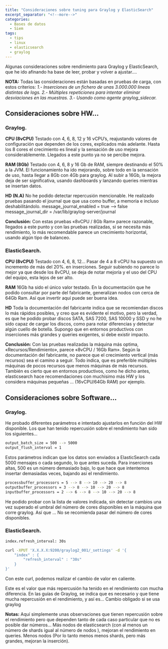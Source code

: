 ```yaml
---
title: "Consideraciones sobre tuning para Graylog y ElasticSearch"
excerpt_separator: "<!--more-->"
categories:
  - Bases de datos
  - Siem
tags:
  - tips
  - linux
  - elasticsearch
  - graylog
---
```

Algunas consideraciones sobre rendimiento para Graylog y ElasticSearch, que he ido afinando ha base de leer, probar y volver a ajustar….
<!--more-->
**NOTA:**
Todas las consideraciones están basadas en pruebas de carga, con estos criterios:
*1.- Inserciones de un fichero de unas 3.000.000 lineas distintas de logs.*
*2.- Múltiples repeticiones para intentar eliminar desviaciones en las muestras.*
*3.- Usando como agente graylog_sidecar.*

## Consideraciones sobre HW…

### Graylog.

**CPU (8vCPU)**
Testado con 4, 6, 8, 12 y 16 vCPU’s, reajustando valores de configuración que dependen de los cores, explicados más adelante.
Hasta los 8 cores el crecimiento es lineal y la sensación de uso mejora considerablemente. Llegados a este punto ya no se percibe mejora.

**RAM (8Gb)**
Testado con 4, 6, 8 y 16 Gb de RAM, siempre destinando el 50% a la JVM.
El funcionamiento ha ido mejorando, sobre todo en la sensación de uso, hasta llegar a 8Gb con 4Gb para  graylog. Al subir a 16Gb, la mejora deja de ser significativa, usando dashboards y lanzando queries mientras se insertan datos.

**HD (N.A)**
No he podido detectar repercusión mencionable. He realizado pruebas pasando el journal que que usa como buffer, a memoria e incluso deshabilitándolo.
message_journal_enabled = true --> false
message_journal_dir = /var/lib/graylog-server/journal

**Conclusión:**
Con estas pruebas «8vCPU / 8Gb Ram» parece razonable, llegados a este punto y con las pruebas realizadas, si se necesita más rendimiento, lo más recomendable parece un crecimiento horizontal, usando algún tipo de balanceo.

### ElasticSearch.

**CPU (8vCPU)**
Testado con 4, 6, 8, 12… Pasar de 4 a 8 vCPU ha supuesto un incremento de más del 20%. en inserciones. Seguir subiendo no parece lo mejor ya que desde los 8vCPU, se deja de notar mejoría y el uso del CPU del equipo, esta lejos de ser alto.

**RAM**
16Gb ha sido el único valor testado. En la documentación que he podido consultar por parte del fabricante, generalizan nodos con cerca de 64Gb Ram. Así que invertir aquí puede ser buena idea.

**HD**
Toda la documentación del fabricante indica que se recomiendan discos lo más rápidos posibles, y creo que es evidente el motivo, pero la verdad, es que he podido probar discos SATA, SAS 7200, SAS 10000 y SSD y no he sido capaz de cargar los discos, como para notar diferencias y detectar algún cuello de botella. Supongo que en entornos productivos con inserciones más grandes y queries exigentes, si debe existir impacto.

**Conclusión:**
Con las pruebas realizadas la máquina más optima, «Recursos/Rendimiento», parece «8vCPU / 16Gb Ram».
Según la documentación del fabricante, no parece que el crecimiento vertical (más recursos) sea el camino a seguir. Todo indica, que es preferible múltiples máquinas de pocos recursos que menos máquinas de más recursos.
También es cierto que en entornos productivos, como he dicho antes, elasticsearch hace recomendaciones con muchísimo más HW y los considera máquinas pequeñas …  (16vCPU/64Gb RAM) por ejemplo.

## Consideraciones sobre Software…

### Graylog.
He probado diferentes parámetros e intentado ajustarlos en función del HW disponible. Los que han tenido repercusión sobre el rendimiento han sido los siguientes…

```bash
output_batch_size = 500 --> 5000
output_flush_interval = 1
```

Estos parámetros indican que los datos son enviados a ElasticSearch cada 5000 mensajes o cada segundo, lo que antes suceda. Para inserciones altas, 500 es un número demasiado bajo, lo que hace que intentemos insertar demasiadas veces, bajando así el rendimiento.

```bash
processbuffer_processors = 5 --> 8 --> 10 --> 20 --> 8
outputbuffer_processors = 3 --> 8 --> 10 --> 20 --> 8
inputbuffer_processors = 2 --> 6 --> 8 --> 10 --> 20 --> 8
```

He podido probar con la lista de valores indicada, sin detectar cambios una vez superado el umbral del número de cores disponibles en la máquina que corre graylog. Así que … No se recomienda pasar del número de cores disponibles.

### ElasticSearch.
```bash
index.refresh_interval: 30s
```

```bash
curl -XPUT 'X.X.X.X:9200/graylog2_001/_settings' -d '{
    "index" : {
        "refresh_interval" : "30s"
    }
}'
```

Con este curl, podemos realizar el cambio de valor en caliente.

Este es el valor que más repercusión ha tenido en el rendimiento con mucha diferencia. En las guías de Graylog, se indica que es necesario y que tiene mucha repercusión en el rendimiento, y así es… Cambio obligado si se usa graylog

**Notas:** 
Aquí simplemente unas observaciones que tienen repercusión sobre el rendimiento pero que dependen tanto de cada caso particular que no es posible dar números…
Más nodos de elasticsearch (con al menos un número de shards igual al número de nodos ), mejoran el rendimiento en queries.
Menos nodos (Por lo tanto menos menos shards, pero más grandes, mejoran la inserción).